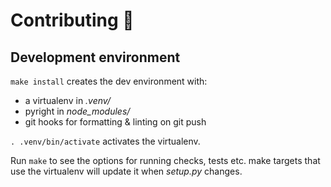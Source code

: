 # Contributing 🌳

## Development environment

`make install` creates the dev environment with:

- a virtualenv in _.venv/_
- pyright in _node_modules/_
- git hooks for formatting & linting on git push

`. .venv/bin/activate` activates the virtualenv.

Run `make` to see the options for running checks, tests etc. make targets that use the virtualenv will update it when _setup.py_ changes.
